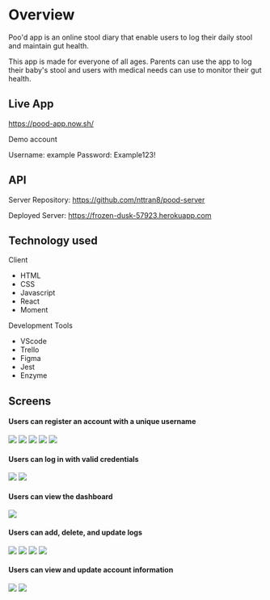 # Overview

Poo'd app is an online stool diary that enable users to log their daily stool and maintain gut health.

This app is made for everyone of all ages. Parents can use the app to log their baby's stool and users with medical needs can use to monitor their gut health.

## Live App

https://pood-app.now.sh/

Demo account

Username: example
Password: Example123!

## API

Server Repository: https://github.com/nttran8/pood-server

Deployed Server: https://frozen-dusk-57923.herokuapp.com

## Technology used

Client

- HTML
- CSS
- Javascript
- React
- Moment

Development Tools

- VScode
- Trello
- Figma
- Jest
- Enzyme

## Screens

#### Users can register an account with a unique username

![](images/Register.png)
![](images/Register-Validation1.png)
![](images/Register-Validation2.png)
![](images/Register-Validation3.png)
![](images/Register-Validation4.png)

#### Users can log in with valid credentials

![](images/Login.png)
![](images/Login-Validation.png)

#### Users can view the dashboard

![](images/Dashboard-EmptyList.png)

#### Users can add, delete, and update logs

![](images/Log.png)
![](images/Log-Delete.png)
![](images/Log-Update.png)
![](images/Dashboard.png)

#### Users can view and update account information

![](images/Account.png)
![](images/Account-Validation.png)
